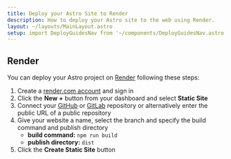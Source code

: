 ```yaml
---
title: Deploy your Astro Site to Render
description: How to deploy your Astro site to the web using Render.
layout: ~/layouts/MainLayout.astro
setup: import DeployGuidesNav from '~/components/DeployGuidesNav.astro';
---
```


## Render

You can deploy your Astro project on [Render](https://render.com/) following these steps:

1. Create a [render.com account](https://dashboard.render.com/) and sign in
2. Click the **New +** button from your dashboard and select **Static Site**
3. Connect your [GitHub](https://github.com/) or [GitLab](https://about.gitlab.com/) repository or alternatively enter the public URL of a public repository
4. Give your website a name, select the branch and specify the build command and publish directory
   - **build command:** `npm run build`
   - **publish directory:** `dist`
5. Click the **Create Static Site** button

<DeployGuidesNav minimal />
